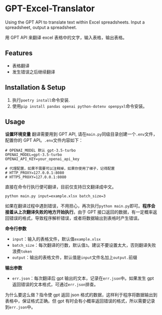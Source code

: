 # GPT-Excel-Translator
Using the GPT API to translate text within Excel spreadsheets. Input a spreadsheet, output a spreadsheet.

用 GPT API 来翻译 excel 表格中的文字，输入表格，输出表格。


## Features
- 表格翻译
- 发生错误之后继续翻译

## Installation & Setup
1. 执行`poetry install`命令安装.
2. 使用`pip install pandas openai python-dotenv openpyxl`命令安装。

## Usage
**设置环境变量**
翻译需要用到 GPT API, 请在`main.py`同级目录创建一个`.env`文件，配置你的 GPT API。`.env`文件内容如下：
```
# OPENAI_MODEL 默认 gpt-3.5-turbo
OPENAI_MODEL=gpt-3.5-turbo
OPENAI_API_KEY=your_openai_api_key

# 代理配置，如果不需要可以注释掉，如果你使用了梯子，记得配置
# HTTP_PROXY=127.0.0.1:8080
# HTTPS_PROXY=127.0.0.1:8080
```

直接在命令行执行便可翻译，目前仅支持日文翻译成中文。
```
python main.py input=example.xlsx batch_size=3
```
如果在翻译过程中遇到错误，不用担心，再次执行`python main.py`即可。**程序会接着从上次翻译失败的地方开始执行**。由于 GPT 接口返回的数据，有一定概率返回错误的格式，导致程序解析错误，或者将数据输出到表格时产生错误。

**命令行参数**
- `input`：输入的表格文件，默认值`example.xlsx`
- `batch_size`：每次翻译的行数，默认值`3`。建议不要设置太大，否则翻译失败浪费`token`
- `output`：输出的表格文件，默认值是`input`文件名加上`output.`前缀

**输出参数**
- `err.json`：每次翻译后 gpt 输出的文本，记录在`err.json`中。如果发生 gpt 返回错误的文本格式，可通过`err.json`排查。

为什么要这么做？指令使 gpt 返回 json 格式的数据，这样利于程序将数据输出到表格中，保证格式正确。但 gpt 有时会有小概率返回错误的格式，所以需要记录到`err.json`中。


